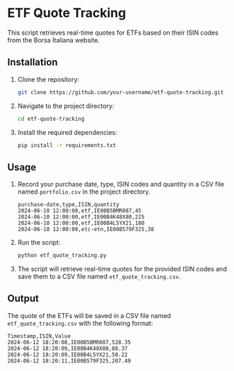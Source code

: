 # ETF Quote Tracking

This script retrieves real-time quotes for ETFs based on their ISIN codes from the Borsa Italiana website.

## Installation

1. Clone the repository:
   ```bash
   git clone https://github.com/your-username/etf-quote-tracking.git
   ```
2. Navigate to the project directory:
   ```bash
   cd etf-quote-tracking
   ```
3. Install the required dependencies:
   ```bash
   pip install -r requirements.txt
   ```

## Usage

1. Record your purchase date, type, ISIN codes and quantity in a CSV file named `portfolio.csv` in the project directory.

   ```csv
   purchase-date,type,ISIN,quantity
   2024-06-10 12:00:00,etf,IE00B5BMR087,45
   2024-06-10 12:00:00,etf,IE00B4K48X80,225
   2024-06-10 12:00:00,etf,IE00B4L5YX21,180
   2024-06-10 12:00:00,etc-etn,IE00B579F325,38
   ```
2. Run the script:
   ```bash
   python etf_quote_tracking.py
   ```
3. The script will retrieve real-time quotes for the provided ISIN codes and save them to a CSV file named `etf_quote_tracking.csv`.

## Output

The quote of the ETFs will be saved in a CSV file named `etf_quote_tracking.csv` with the following format:

```csv
Timestamp,ISIN,Value
2024-06-12 18:20:08,IE00B5BMR087,528.35
2024-06-12 18:20:09,IE00B4K48X80,80.37
2024-06-12 18:20:09,IE00B4L5YX21,50.22
2024-06-12 18:20:11,IE00B579F325,207.49
```
